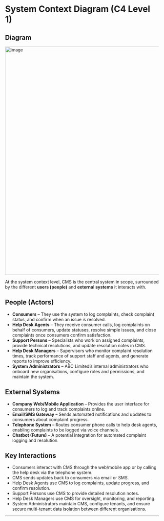 # System Context Diagram (C4 Level 1)

## Diagram
<img width="899" height="746" alt="image" src="https://github.com/user-attachments/assets/b5de0d23-09ca-4737-b802-182608ea6742" />

At the system context level, CMS is the central system in scope, surrounded by the different **users (people)** and **external systems** it interacts with.

## People (Actors)
- **Consumers** – They use the system to log complaints, check complaint status, and confirm when an issue is resolved.  
- **Help Desk Agents** – They receive consumer calls, log complaints on behalf of consumers, update statuses, resolve simple issues, and close complaints once consumers confirm satisfaction.  
- **Support Persons** – Specialists who work on assigned complaints, provide technical resolutions, and update resolution notes in CMS.  
- **Help Desk Managers** – Supervisors who monitor complaint resolution times, track performance of support staff and agents, and generate reports to improve efficiency.  
- **System Administrators** – ABC Limited’s internal administrators who onboard new organisations, configure roles and permissions, and maintain the system.  

## External Systems
- **Company Web/Mobile Application** – Provides the user interface for consumers to log and track complaints online.  
- **Email/SMS Gateway** – Sends automated notifications and updates to consumers about complaint progress.  
- **Telephone System** – Routes consumer phone calls to help desk agents, enabling complaints to be logged via voice channels.  
- **Chatbot (Future)** – A potential integration for automated complaint logging and resolution.  

## Key Interactions
- Consumers interact with CMS through the web/mobile app or by calling the help desk via the telephone system.  
- CMS sends updates back to consumers via email or SMS.  
- Help Desk Agents use CMS to log complaints, update progress, and confirm resolution.  
- Support Persons use CMS to provide detailed resolution notes.  
- Help Desk Managers use CMS for oversight, monitoring, and reporting.  
- System Administrators maintain CMS, configure tenants, and ensure secure multi-tenant data isolation between different organisations.  

---
